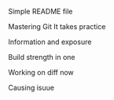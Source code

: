 Simple README file

Mastering Git
It takes practice

Information and exposure

Build strength in one

Working on diff now

Causing isuue

